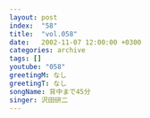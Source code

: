 ```yaml
---
layout: post
index:  "58"
title:  "vol.058"
date:   2002-11-07 12:00:00 +0300
categories: archive
tags: []
youtube: "058"
greetingM: なし
greetingT: なし
songName: 背中まで45分
singer: 沢田研二
---
```


